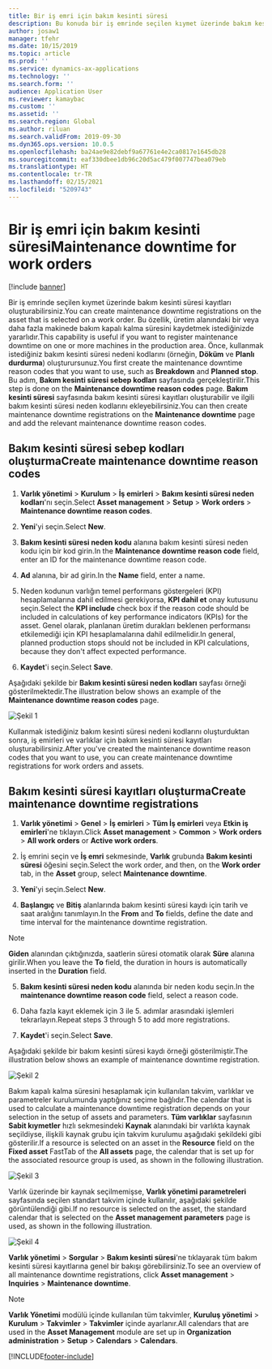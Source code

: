 ```yaml
---
title: Bir iş emri için bakım kesinti süresi
description: Bu konuda bir iş emrinde seçilen kıymet üzerinde bakım kesinti süresi kayıtlarının nasıl oluşturulacağı açıklanır.
author: josaw1
manager: tfehr
ms.date: 10/15/2019
ms.topic: article
ms.prod: ''
ms.service: dynamics-ax-applications
ms.technology: ''
ms.search.form: ''
audience: Application User
ms.reviewer: kamaybac
ms.custom: ''
ms.assetid: ''
ms.search.region: Global
ms.author: riluan
ms.search.validFrom: 2019-09-30
ms.dyn365.ops.version: 10.0.5
ms.openlocfilehash: ba24ae9e82debf9a67761e4e2ca0817e1645db28
ms.sourcegitcommit: eaf330dbee1db96c20d5ac479f007747bea079eb
ms.translationtype: HT
ms.contentlocale: tr-TR
ms.lasthandoff: 02/15/2021
ms.locfileid: "5209743"
---
```

# <a name="maintenance-downtime-for-work-orders"></a><span data-ttu-id="c6251-103">Bir iş emri için bakım kesinti süresi</span><span class="sxs-lookup"><span data-stu-id="c6251-103">Maintenance downtime for work orders</span></span>

[!include [banner](../../includes/banner.md)]


<span data-ttu-id="c6251-104">Bir iş emrinde seçilen kıymet üzerinde bakım kesinti süresi kayıtları oluşturabilirsiniz.</span><span class="sxs-lookup"><span data-stu-id="c6251-104">You can create maintenance downtime registrations on the asset that is selected on a work order.</span></span> <span data-ttu-id="c6251-105">Bu özellik, üretim alanındaki bir veya daha fazla makinede bakım kapalı kalma süresini kaydetmek istediğinizde yararlıdır.</span><span class="sxs-lookup"><span data-stu-id="c6251-105">This capability is useful if you want to register maintenance downtime on one or more machines in the production area.</span></span> <span data-ttu-id="c6251-106">Önce, kullanmak istediğiniz bakım kesinti süresi nedeni kodlarını (örneğin, **Döküm** ve **Planlı durdurma**) oluşturursunuz.</span><span class="sxs-lookup"><span data-stu-id="c6251-106">You first create the maintenance downtime reason codes that you want to use, such as **Breakdown** and **Planned stop**.</span></span> <span data-ttu-id="c6251-107">Bu adım, **Bakım kesinti süresi sebep kodları** sayfasında gerçekleştirilir.</span><span class="sxs-lookup"><span data-stu-id="c6251-107">This step is done on the **Maintenance downtime reason codes** page.</span></span> <span data-ttu-id="c6251-108">**Bakım kesinti süresi** sayfasında bakım kesinti süresi kayıtları oluşturabilir ve ilgili bakım kesinti süresi neden kodlarını ekleyebilirsiniz.</span><span class="sxs-lookup"><span data-stu-id="c6251-108">You can then create maintenance downtime registrations on the **Maintenance downtime** page and add the relevant maintenance downtime reason codes.</span></span>

## <a name="create-maintenance-downtime-reason-codes"></a><span data-ttu-id="c6251-109">Bakım kesinti süresi sebep kodları oluşturma</span><span class="sxs-lookup"><span data-stu-id="c6251-109">Create maintenance downtime reason codes</span></span>

1. <span data-ttu-id="c6251-110">**Varlık yönetimi** > **Kurulum** > **İş emirleri** > **Bakım kesinti süresi neden kodları**'nı seçin.</span><span class="sxs-lookup"><span data-stu-id="c6251-110">Select **Asset management** > **Setup** > **Work orders** > **Maintenance downtime reason codes**.</span></span>

2. <span data-ttu-id="c6251-111">**Yeni**'yi seçin.</span><span class="sxs-lookup"><span data-stu-id="c6251-111">Select **New**.</span></span>

3. <span data-ttu-id="c6251-112">**Bakım kesinti süresi neden kodu** alanına bakım kesinti süresi neden kodu için bir kod girin.</span><span class="sxs-lookup"><span data-stu-id="c6251-112">In the **Maintenance downtime reason code** field, enter an ID for the maintenance downtime reason code.</span></span>

4. <span data-ttu-id="c6251-113">**Ad** alanına, bir ad girin.</span><span class="sxs-lookup"><span data-stu-id="c6251-113">In the **Name** field, enter a name.</span></span>

5. <span data-ttu-id="c6251-114">Neden kodunun varlığın temel performans göstergeleri (KPI) hesaplamalarına dahil edilmesi gerekiyorsa, **KPI dahil et** onay kutusunu seçin.</span><span class="sxs-lookup"><span data-stu-id="c6251-114">Select the **KPI include** check box if the reason code should be included in calculations of key performance indicators (KPIs) for the asset.</span></span> <span data-ttu-id="c6251-115">Genel olarak, planlanan üretim durakları beklenen performansı etkilemediği için KPI hesaplamalarına dahil edilmelidir.</span><span class="sxs-lookup"><span data-stu-id="c6251-115">In general, planned production stops should not be included in KPI calculations, because they don't affect expected performance.</span></span>

6. <span data-ttu-id="c6251-116">**Kaydet**'i seçin.</span><span class="sxs-lookup"><span data-stu-id="c6251-116">Select **Save**.</span></span>

<span data-ttu-id="c6251-117">Aşağıdaki şekilde bir **Bakım kesinti süresi neden kodları** sayfası örneği gösterilmektedir.</span><span class="sxs-lookup"><span data-stu-id="c6251-117">The illustration below shows an example of the **Maintenance downtime reason codes** page.</span></span>

![Şekil 1](media/15-work-orders.png)

<span data-ttu-id="c6251-119">Kullanmak istediğiniz bakım kesinti süresi nedeni kodlarını oluşturduktan sonra, iş emirleri ve varlıklar için bakım kesinti süresi kayıtları oluşturabilirsiniz.</span><span class="sxs-lookup"><span data-stu-id="c6251-119">After you've created the maintenance downtime reason codes that you want to use, you can create maintenance downtime registrations for work orders and assets.</span></span>


## <a name="create-maintenance-downtime-registrations"></a><span data-ttu-id="c6251-120">Bakım kesinti süresi kayıtları oluşturma</span><span class="sxs-lookup"><span data-stu-id="c6251-120">Create maintenance downtime registrations</span></span>

1. <span data-ttu-id="c6251-121">**Varlık yönetimi** > **Genel** > **İş emirleri** > **Tüm İş emirleri** veya **Etkin iş emirleri**'ne tıklayın.</span><span class="sxs-lookup"><span data-stu-id="c6251-121">Click **Asset management** > **Common** > **Work orders** > **All work orders** or **Active work orders**.</span></span>

2. <span data-ttu-id="c6251-122">İş emrini seçin ve **İş emri** sekmesinde, **Varlık** grubunda **Bakım kesinti süresi** öğesini seçin.</span><span class="sxs-lookup"><span data-stu-id="c6251-122">Select the work order, and then, on the **Work order** tab, in the **Asset** group, select **Maintenance downtime**.</span></span>

3. <span data-ttu-id="c6251-123">**Yeni**'yi seçin.</span><span class="sxs-lookup"><span data-stu-id="c6251-123">Select **New**.</span></span>

4. <span data-ttu-id="c6251-124">**Başlangıç** ve **Bitiş** alanlarında bakım kesinti süresi kaydı için tarih ve saat aralığını tanımlayın.</span><span class="sxs-lookup"><span data-stu-id="c6251-124">In the **From** and **To** fields, define the date and time interval for the maintenance downtime registration.</span></span>

>[!NOTE]
><span data-ttu-id="c6251-125">**Giden** alanından çıktığınızda, saatlerin süresi otomatik olarak **Süre** alanına girilir.</span><span class="sxs-lookup"><span data-stu-id="c6251-125">When you leave the **To** field, the duration in hours is automatically inserted in the **Duration** field.</span></span>

5. <span data-ttu-id="c6251-126">**Bakım kesinti süresi neden kodu** alanında bir neden kodu seçin.</span><span class="sxs-lookup"><span data-stu-id="c6251-126">In the **maintenance downtime reason code** field, select a reason code.</span></span>

6. <span data-ttu-id="c6251-127">Daha fazla kayıt eklemek için 3 ile 5. adımlar arasındaki işlemleri tekrarlayın.</span><span class="sxs-lookup"><span data-stu-id="c6251-127">Repeat steps 3 through 5 to add more registrations.</span></span>

7. <span data-ttu-id="c6251-128">**Kaydet**'i seçin.</span><span class="sxs-lookup"><span data-stu-id="c6251-128">Select **Save**.</span></span>

<span data-ttu-id="c6251-129">Aşağıdaki şekilde bir bakım kesinti süresi kaydı örneği gösterilmiştir.</span><span class="sxs-lookup"><span data-stu-id="c6251-129">The illustration below shows an example of maintenance downtime registration.</span></span>

![Şekil 2](media/16-work-orders.png)

<span data-ttu-id="c6251-131">Bakım kapalı kalma süresini hesaplamak için kullanılan takvim, varlıklar ve parametreler kurulumunda yaptığınız seçime bağlıdır.</span><span class="sxs-lookup"><span data-stu-id="c6251-131">The calendar that is used to calculate a maintenance downtime registration depends on your selection in the setup of assets and parameters.</span></span> <span data-ttu-id="c6251-132">**Tüm varlıklar** sayfasının **Sabit kıymetler** hızlı sekmesindeki **Kaynak** alanındaki bir varlıkta kaynak seçildiyse, ilişkili kaynak grubu için takvim kurulumu aşağıdaki şekildeki gibi gösterilir.</span><span class="sxs-lookup"><span data-stu-id="c6251-132">If a resource is selected on an asset in the **Resource** field on the **Fixed asset** FastTab of the **All assets** page, the calendar that is set up for the associated resource group is used, as shown in the following illustration.</span></span>

![Şekil 3](media/17-work-orders.png)

<span data-ttu-id="c6251-134">Varlık üzerinde bir kaynak seçilmemişse, **Varlık yönetimi parametreleri** sayfasında seçilen standart takvim içinde kullanılır, aşağıdaki şekilde görüntülendiği gibi.</span><span class="sxs-lookup"><span data-stu-id="c6251-134">If no resource is selected on the asset, the standard calendar that is selected on the **Asset management parameters** page is used, as shown in the following illustration.</span></span>

![Şekil 4](media/18-work-orders.png)

<span data-ttu-id="c6251-136">**Varlık yönetimi** > **Sorgular** > **Bakım kesinti süresi**'ne tıklayarak tüm bakım kesinti süresi kayıtlarına genel bir bakışı görebilirsiniz.</span><span class="sxs-lookup"><span data-stu-id="c6251-136">To see an overview of all maintenance downtime registrations, click **Asset management** > **Inquiries** > **Maintenance downtime**.</span></span>

>[!NOTE]
><span data-ttu-id="c6251-137">**Varlık Yönetimi** modülü içinde kullanılan tüm takvimler, **Kuruluş yönetimi** > **Kurulum** > **Takvimler** > **Takvimler** içinde ayarlanır.</span><span class="sxs-lookup"><span data-stu-id="c6251-137">All calendars that are used in the **Asset Management** module are set up in **Organization administration** > **Setup** > **Calendars** > **Calendars**.</span></span>



[!INCLUDE[footer-include](../../../includes/footer-banner.md)]